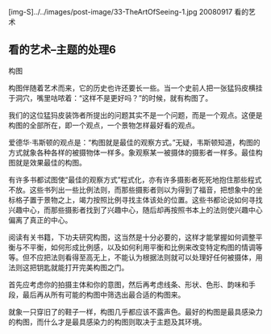 [img-S]../../images/post-image/33-TheArtOfSeeing-1.jpg
20080917
看的艺术

## 看的艺术–主题的处理6

构图

构图伴随着艺术而来，它的历史也许还要长一些。当一个史前人把一张猛犸皮横挂于洞穴，嘴里咕哝着：“这样不是更好吗？”的时候，就有构图了。

我们的这位猛犸皮装饰者所提出的问题其实不是一个问题，而是一个观点。这便是构图的全部所在，即一个观点，一个景物怎样最好看的观点。

爱德华·韦斯顿的观点是：“构图就是最佳的观察方式。”无疑，韦斯顿知道，构图的方式就象各种各样的被摄物体一样多。象观察某一被摄体的摄影者一样多。最佳构图就是效果最佳的构图。

有许多书都试图使“最佳的观察方式”程式化，亦有许多摄影者死死地抱住那些程式不放。这些书列出一些比例法则，而那些摄影者则以为得到了福音，把想象中的坐标格子置于景物之上，竭力按照比例寻找主体该处的位置。这些书都论说如何寻找兴趣中心，而那些摄影者找到了兴趣中心，随后却再按照书本上的法则使兴趣中心偏离了真正的中心。

阅读有关书籍，下功夫研究构图，这当然是十分必要的，这样才能掌握如何调整平衡与不平衡，如何形成比例感，以及如何利用平衡和比例来改变特定构图的情调等等。但不应把法则看得至高无上，不能认为根据法则就可以处理好任何被摄体，用法则这把钥匙就能打开完美构图之门。

首先应考虑你的拍摄主体和你的意图，然后再考虑线条、形状、色形、韵味和手段，最后再从所有可能的构图中筛选出最合适的构图来。

就象一只穿旧了的鞋子一样，构图几乎都应该不露声色。最好的构图是最具感染力的构图，而什么才是最具感染力的构图则取决于主题及其环境。
